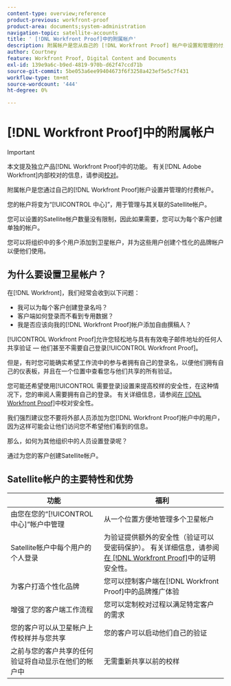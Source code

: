 ```yaml
---
content-type: overview;reference
product-previous: workfront-proof
product-area: documents;system-administration
navigation-topic: satellite-accounts
title: ' [!DNL Workfront Proof]中的附属帐户'
description: 附属帐户是您从自己的 [!DNL Workfront Proof] 帐户中设置和管理的付费帐户。
author: Courtney
feature: Workfront Proof, Digital Content and Documents
exl-id: 139e9a6c-b9ed-4819-970b-d62f47ccd71b
source-git-commit: 5be053a6ee99404673f6f3258a423ef5e5c7f431
workflow-type: tm+mt
source-wordcount: '444'
ht-degree: 0%

---
```


# [!DNL Workfront Proof]中的附属帐户

>[!IMPORTANT]
>
>本文提及独立产品[!DNL Workfront Proof]中的功能。 有关[!DNL Adobe Workfront]内部校对的信息，请参阅[校对](../../../review-and-approve-work/proofing/proofing.md)。

附属帐户是您通过自己的[!DNL Workfront Proof]帐户设置并管理的付费帐户。

您的帐户将变为“[!UICONTROL 中心]”，用于管理与其关联的Satellite帐户。

您可以设置的Satellite帐户数量没有限制，因此如果需要，您可以为每个客户创建单独的帐户。

您可以将组织中的多个用户添加到卫星帐户，并为这些用户创建个性化的品牌帐户以便他们使用。

## 为什么要设置卫星帐户？

在[!DNL Workfront]，我们经常会收到以下问题：

* 我可以为每个客户创建登录名吗？
* 客户端如何登录而不看到专用数据？
* 我是否应该向我的[!DNL Workfront Proof]帐户添加自由撰稿人？

[!UICONTROL Workfront Proof]允许您轻松地与具有有效电子邮件地址的任何人共享验证 — 他们甚至不需要自己登录[!UICONTROL Workfront Proof]。

但是，有时您可能确实希望工作流中的参与者拥有自己的登录名，以便他们拥有自己的仪表板，并且在一个位置中查看您与他们共享的所有验证。

您可能还希望使用[!UICONTROL 需要登录]设置来提高校样的安全性，在这种情况下，您的审阅人需要拥有自己的登录。 有关详细信息，请参阅[在 [!DNL Workfront Proof]](../../../workfront-proof/wp-acct-admin/managing-security/proof-security-in-workfront-proof.md)中校对安全性。

我们强烈建议您不要将外部人员添加为您[!DNL Workfront Proof]帐户中的用户，因为这样可能会让他们访问您不希望他们看到的信息。

那么，如何为其他组织中的人员设置登录呢？

通过为您的客户创建Satellite帐户。

## Satellite帐户的主要特性和优势

| **功能** | **福利** |
|---|---|
| 由您在您的“[!UICONTROL 中心]”帐户中管理 | 从一个位置方便地管理多个卫星帐户 |
| Satellite帐户中每个用户的个人登录 | 为验证提供额外的安全性（验证可以受密码保护）。 有关详细信息，请参阅[在 [!DNL Workfront Proof]](../../../workfront-proof/wp-acct-admin/managing-security/proof-security-in-workfront-proof.md)中的证明安全性。 |
| 为客户打造个性化品牌 | 您可以控制客户端在[!DNL Workfront Proof]中的品牌推广体验 |
| 增强了您的客户端工作流程 | 您可以定制校对过程以满足特定客户的需求 |
| 您的客户可以从卫星帐户上传校样并与您共享 | 您的客户可以启动他们自己的验证 |
| 之前与您的客户共享的任何验证将自动显示在他们的帐户中 | 无需重新共享以前的校样 |
